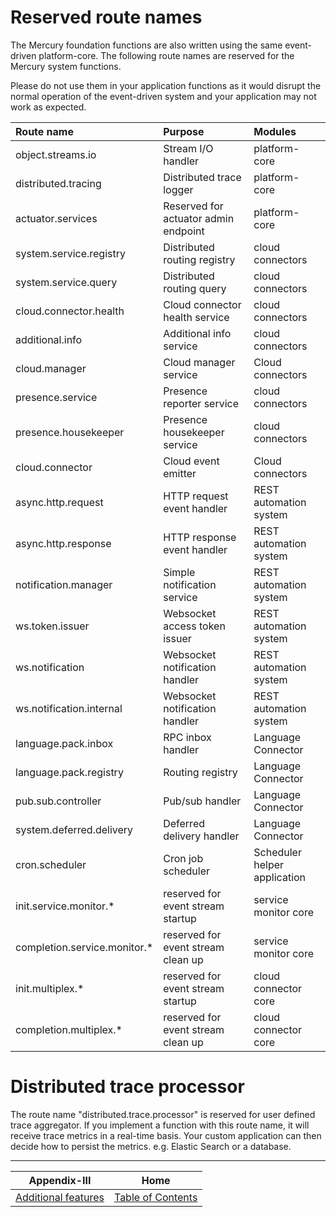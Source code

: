 # Reserved route names

The Mercury foundation functions are also written using the same event-driven platform-core. The following route names are reserved for the Mercury system functions.

Please do not use them in your application functions as it would disrupt the normal operation of the event-driven system and your application may not work as expected.

| Route name                    | Purpose                                | Modules                          |
| :-----------------------------|:---------------------------------------|:---------------------------------|
| object.streams.io             | Stream I/O handler                     | platform-core                    |
| distributed.tracing           | Distributed trace logger               | platform-core                    |
| actuator.services             | Reserved for actuator admin endpoint   | platform-core                    |
| system.service.registry       | Distributed routing registry           | cloud connectors                 |
| system.service.query          | Distributed routing query              | cloud connectors                 |
| cloud.connector.health        | Cloud connector health service         | cloud connectors                 |
| additional.info               | Additional info service                | cloud connectors                 |
| cloud.manager                 | Cloud manager service                  | Cloud connectors                 |
| presence.service              | Presence reporter service              | cloud connectors                 |
| presence.housekeeper          | Presence housekeeper service           | cloud connectors                 |
| cloud.connector               | Cloud event emitter                    | Cloud connectors                 |
| async.http.request            | HTTP request event handler             | REST automation system           |
| async.http.response           | HTTP response event handler            | REST automation system           |
| notification.manager          | Simple notification service            | REST automation system           |
| ws.token.issuer               | Websocket access token issuer          | REST automation system           |
| ws.notification               | Websocket notification handler         | REST automation system           |
| ws.notification.internal      | Websocket notification handler         | REST automation system           |
| language.pack.inbox           | RPC inbox handler                      | Language Connector               |
| language.pack.registry        | Routing registry                       | Language Connector               |
| pub.sub.controller            | Pub/sub handler                        | Language Connector               |
| system.deferred.delivery      | Deferred delivery handler              | Language Connector               |
| cron.scheduler                | Cron job scheduler                     | Scheduler helper application     |
| init.service.monitor.*        | reserved for event stream startup      | service monitor core             |
| completion.service.monitor.*  | reserved for event stream clean up     | service monitor core             |
| init.multiplex.*              | reserved for event stream startup      | cloud connector core             |
| completion.multiplex.*        | reserved for event stream clean up     | cloud connector core             |

# Distributed trace processor

The route name "distributed.trace.processor" is reserved for user defined trace aggregator. If you implement a function with this route name, it will receive trace metrics in a real-time basis. Your custom application can then decide how to persist the metrics. e.g. Elastic Search or a database.

---

| Appendix-III                              | Home                                     |
| :----------------------------------------:|:----------------------------------------:|
| [Additional features](Appendix-III.md)    | [Table of Contents](TABLE-OF-CONTENTS.md)|
